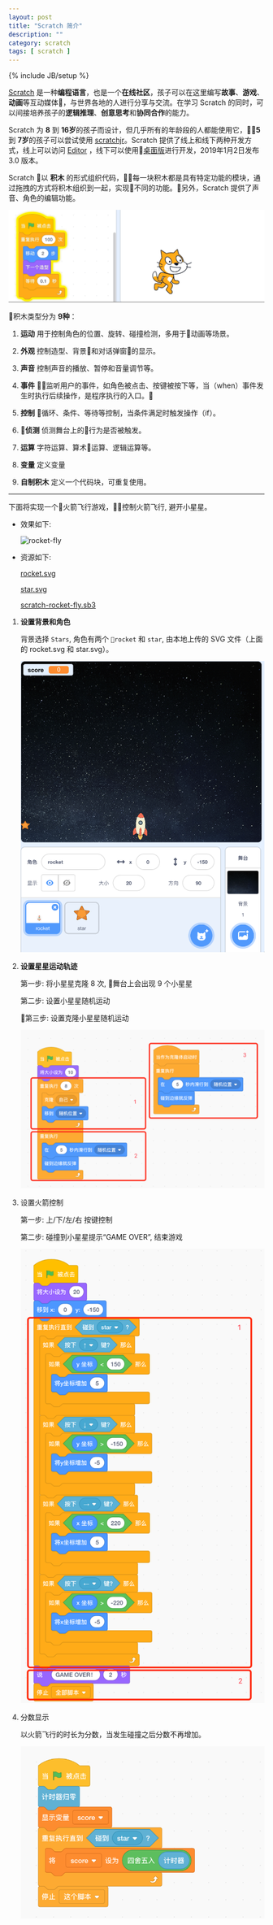 ```yaml
---
layout: post
title: "Scratch 简介"
description: ""
category: scratch
tags: [ scratch ]
---
```

{% include JB/setup %}

[Scratch](https://scratch.mit.edu) 是一种**编程语言**，也是一个**在线社区**，孩子可以在这里编写**故事**、**游戏**、**动画**等互动媒体，与世界各地的人进行分享与交流。在学习 Scratch 的同时，可以间接培养孩子的**逻辑推理**、**创意思考**和**协同合作**的能力。

<!-- more -->

Scratch 为 **8** 到 **16岁**的孩子而设计，但几乎所有的年龄段的人都能使用它，**5** 到 **7岁**的孩子可以尝试使用 [scratchjr](https://www.scratchjr.org)。Scratch 提供了线上和线下两种开发方式，线上可以访问 [Editor](https://scratch.mit.edu/projects/editor/) ，线下可以使用[桌面版](https://scratch.mit.edu/download)进行开发，2019年1月2日发布 3.0 版本。

Scratch 以 **积木** 的形式组织代码，每一块积木都是具有特定功能的模块，通过拖拽的方式将积木组织到一起，实现不同的功能。另外，Scratch 提供了声音、角色的编辑功能。

![cat-run](/assets/images/scratch/cat-run.gif)

积木类型分为 **9种**：

1. **运动** 用于控制角色的位置、旋转、碰撞检测，多用于动画等场景。

2. **外观** 控制造型、背景和对话弹窗的显示。

3. **声音** 控制声音的播放、暂停和音量调节等。

4. **事件** 监听用户的事件，如角色被点击、按键被按下等，当（when）事件发生时执行后续操作，是程序执行的入口。

5. **控制** 循环、条件、等待等控制，当条件满足时触发操作（if）。

6. **侦测** 侦测舞台上的行为是否被触发。

7. **运算** 字符运算、算术运算、逻辑运算等。

8. **变量** 定义变量

9. **自制积木** 定义一个代码块，可重复使用。

---

下面将实现一个火箭飞行游戏，控制火箭飞行, 避开小星星。

- 效果如下:

    ![rocket-fly](/assets/images/scratch/rocket-fly.gif)

- 资源如下:

    <a href="/assets/resources/scratch-rocket.svg" download> rocket.svg </a>

    <a href="/assets/resources/scratch-star.svg" download> star.svg </a>

    <a href="/assets/resources/scratch-rocket-fly.sb3" download> scratch-rocket-fly.sb3 </a>

1. **设置背景和角色**

    背景选择 `Stars`, 角色有两个 `rocket` 和 `star`, 由本地上传的 SVG 文件（上面的 rocket.svg 和 star.svg）。

    ![rocket-fly-setting](/assets/images/scratch/rocket-fly-setting.png)

2. **设置星星运动轨迹**

    第一步: 将小星星克隆 8 次, 舞台上会出现 9 个小星星

    第二步: 设置小星星随机运动

    第三步: 设置克隆小星星随机运动

    ![rocket-fly-star-coding](/assets/images/scratch/rocket-fly-star-coding.png)

3. 设置火箭控制

    第一步: 上/下/左/右 按键控制

    第二步: 碰撞到小星星提示“GAME OVER”, 结束游戏

    ![rocket-fly-rocket-coding](/assets/images/scratch/rocket-fly-rocket-coding.png)

4. 分数显示

    以火箭飞行的时长为分数，当发生碰撞之后分数不再增加。

    ![rocket-fly-score-coding](/assets/images/scratch/rocket-fly-score-coding.png)
